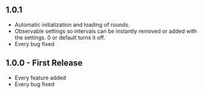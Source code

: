 ## 1.0.1
* Automatic initialization and loading of rounds.
* Observable settings so intervals can be instantly removed or added
  with the settings. 0 or default turns it off.
* Every bug fixed

## 1.0.0 - First Release
* Every feature added
* Every bug fixed
